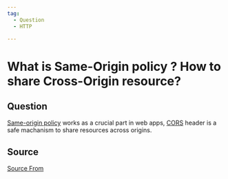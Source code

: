 ```yaml
---
tag:
  - Question
  - HTTP

---
```

  
# What is Same-Origin policy ? How to share Cross-Origin resource?

## Question
[Same-origin policy](https://developer.mozilla.org/en-US/docs/Web/Security/Same-origin_policy) works as a crucial part in web apps, [CORS](https://developer.mozilla.org/en-US/docs/Web/HTTP/CORS) header is a safe machanism to share resources across origins.




##  Source
[Source From](https://bigfrontend.dev/question/cross-origin)

  